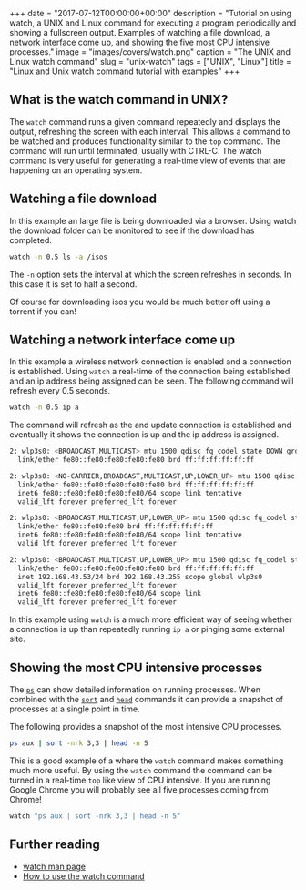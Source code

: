 +++
date = "2017-07-12T00:00:00+00:00"
description = "Tutorial on using watch, a UNIX and Linux command for executing a program periodically and showing a fullscreen output. Examples of watching a file download, a network interface come up, and showing the five most CPU intensive processes."
image = "images/covers/watch.png"
caption = "The UNIX and Linux watch command"
slug = "unix-watch"
tags = ["UNIX", "Linux"]
title = "Linux and Unix watch command tutorial with examples"
+++

## What is the watch command in UNIX?

The `watch` command runs a given command repeatedly and displays the output,
refreshing the screen with each interval. This allows a command to be watched
and produces functionality similar to the `top` command. The command will run
until terminated, usually with CTRL-C. The watch command is very useful for
generating a real-time view of events that are happening on an operating system.

## Watching a file download

In this example an large file is being downloaded via a browser. Using watch the
download folder can be monitored to see if the download has completed.

```sh
watch -n 0.5 ls -a /isos
```

The `-n` option sets the interval at which the screen refreshes in seconds. In
this case it is set to half a second.

Of course for downloading isos you would be much better off using a torrent if
you can!

## Watching a network interface come up

In this example a wireless network connection is enabled and a connection is
established. Using `watch` a real-time of the connection being established and
an ip address being assigned can be seen. The following command will refresh
every 0.5 seconds.

```sh
watch -n 0.5 ip a
```

The command will refresh as the and update connection is established and
eventually it shows the connection is up and the ip address is assigned.

```sh
2: wlp3s0: <BROADCAST,MULTICAST> mtu 1500 qdisc fq_codel state DOWN group default qlen 1000
  link/ether fe80::fe80:fe80:fe80:fe80 brd ff:ff:ff:ff:ff:ff

2: wlp3s0: <NO-CARRIER,BROADCAST,MULTICAST,UP,LOWER_UP> mtu 1500 qdisc fq_codel state DORMANT group default qlen 1000
  link/ether fe80::fe80:fe80:fe80:fe80 brd ff:ff:ff:ff:ff:ff
  inet6 fe80::fe80:fe80:fe80:fe80/64 scope link tentative
  valid_lft forever preferred_lft forever

2: wlp3s0: <BROADCAST,MULTICAST,UP,LOWER_UP> mtu 1500 qdisc fq_codel state UP group default qlen 1000
  link/ether fe80::fe80:fe80 brd ff:ff:ff:ff:ff:ff
  inet6 fe80::fe80:fe80:fe80:fe80/64 scope link tentative
  valid_lft forever preferred_lft forever

2: wlp3s0: <BROADCAST,MULTICAST,UP,LOWER_UP> mtu 1500 qdisc fq_codel state UP group default qlen 1000
  link/ether fe80::fe80:fe80:fe80:fe80 brd ff:ff:ff:ff:ff:ff
  inet 192.168.43.53/24 brd 192.168.43.255 scope global wlp3s0
  valid_lft forever preferred_lft forever
  inet6 fe80::fe80:fe80:fe80:fe80/64 scope link
  valid_lft forever preferred_lft forever
```

In this example using `watch` is a much more efficient way of seeing whether a
connection is up than repeatedly running `ip a` or pinging some external site.

## Showing the most CPU intensive processes

The [`ps`][4] can show detailed information on running processes. When combined
with the [`sort`][5] and [`head`][6] commands it can provide a snapshot of
processes at a single point in time.

The following provides a snapshot of the most intensive CPU processes.

```sh
ps aux | sort -nrk 3,3 | head -n 5
```

This is a good example of a where the `watch` command makes something much more
useful. By using the `watch` command the command can be turned in a real-time
`top` like view of CPU intensive. If you are running Google Chrome you will
probably see all five processes coming from Chrome!

```sh
watch "ps aux | sort -nrk 3,3 | head -n 5"
```

## Further reading

- [watch man page][1]
- [How to use the watch command][3]

[1]: https://linux.die.net/man/1/watch
[2]: /images/articles/watch.png "Linux and Unix watch command"
[3]: http://www.linfo.org/watch.html
[4]: https://shapeshed.com/unix-ps/
[5]: https://shapeshed.com/unix-sort/
[6]: https://shapeshed.com/unix-head/
